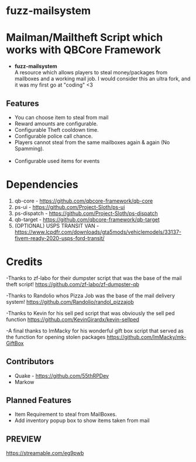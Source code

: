 # fuzz-mailsystem


# Mailman/Mailtheft Script which works with QBCore Framework
- <strong> fuzz-mailsystem </strong> <br>
A resource which allows players to steal money/packages from mailboxes and a working mail job. 
I would consider this an ultra fork, and it was my first go at "coding" <3


## Features
- You can choose item to steal from mail
- Reward amounts are configurable. <br>
- Configurable Theft cooldown time. <br>
- Configurable police call chance. <br>
- Players cannot steal from the same mailboxes again & again (No Spamming). <br> <br>
- Configurable used items for events

# Dependencies #
01. qb-core - https://github.com/qbcore-framework/qb-core <br>
02. ps-ui - https://github.com/Project-Sloth/ps-ui <br>
03. ps-dispatch - https://github.com/Project-Sloth/ps-dispatch <br>
04. qb-target - https://github.com/qbcore-framework/qb-target
05. (OPTIONAL) USPS TRANSIT VAN - https://www.lcpdfr.com/downloads/gta5mods/vehiclemodels/33137-fivem-ready-2020-usps-ford-transit/

# Credits
-Thanks to zf-labo for their dumpster script that was the base of the mail theft script!
https://github.com/zf-labo/zf-dumpster-qb

-Thanks to Randolio whos Pizza Job was the base of the mail delivery system!
https://github.com/Randolio/randol_pizzajob

-Thanks to Kevin for his sell ped script that was obviously the sell ped function 
https://github.com/KevinGirardx/kevin-sellped

-A final thanks to ImMacky for his wonderful gift box script that served as the function for opening stolen packages 
https://github.com/ImMacky/mk-GiftBox

## Contributors ##
- Quake - https://github.com/55thRPDev 
- Markow

## Planned Features 
- Item Requirement to steal from MailBoxes. 
- Add inventory popup box to show items taken from mail


## PREVIEW ##

https://streamable.com/eg9pwb

